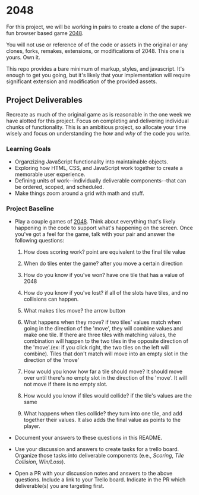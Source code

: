 # 2048
For this project, we will be working in pairs to create a clone of the super-fun browser based game [2048](http://gabrielecirulli.github.io/2048/).

You will not use or reference of of the code or assets in the original or any clones, forks, remakes, extensions, or modifications of 2048. This one is yours. Own it.

This repo provides a bare minimum of markup, styles, and javascript. It's enough to get you going, but it's likely that your implementation will require significant extension and modification of the provided assets.

## Project Deliverables
Recreate as much of the original game as is reasonable in the one week we have alotted for this project. Focus on completing and delivering individual chunks of functionality. This is an ambitious project, so allocate your time wisely and focus on understanding the _how_ and _why_ of the code you write.

### Learning Goals
- Organzizing JavaScript functionality into maintainable objects.
- Exploring how HTML, CSS, and JavaScript work together to create a memorable user experience.
- Defining units of work--individually deliverable components--that can be ordered, scoped, and scheduled.
- Make things zoom around a grid with math and stuff.

### Project Baseline
- Play a couple games of [2048](http://gabrielecirulli.github.io/2048/). Think about everything that's likely happening in the code to support what's happening on the screen. Once you've got a feel for the game, talk with your pair and answer the following questions:
  1. How does scoring work?
   point are equivalent to the final tile value

  1. When do tiles enter the game?
  after you move a certain direction

  1. How do you know if you've won?
  have one tile that has a value of 2048

  1. How do you know if you've lost?
  if all of the slots have tiles, and no collisions can happen.

  1. What makes tiles move?
  the arrow button

  1. What happens when they move?
  if two tiles' values match when going in the direction of the 'move', they will combine values and make one tile. If there are three tiles with matching values, the combination will happen to the two tiles in the opposite direction of the 'move'.(ex: if you click right, the two tiles on the left will combine). Tiles that don't match will move into an empty slot in the direction of the 'move'

  1. How would you know how far a tile should move?
  It should move over until there's no empty slot in the direction of the 'move'. It will not move if there is no empty slot.

  1. How would you know if tiles would collide?
  if the tile's values are the same

  1. What happens when tiles collide?
  they turn into one tile, and add together their values. It also adds the final value as points to the player.

- Document your answers to these questions in this README.
- Use your discussion and answers to create tasks for a trello board. Organize those tasks into deliverable components (e.e., _Scoring_, _Tile Collision_, _Win/Loss_).
- Open a PR with your discussion notes and answers to the above questions. Include a link to your Trello board. Indicate in the PR which deliverable(s) you are targeting first.
